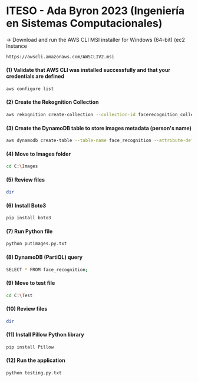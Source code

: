 # ITESO - Ada Byron 2023 (Ingeniería en Sistemas Computacionales)

→ Download and run the AWS CLI MSI installer for Windows (64-bit) (ec2 Instance
```bash
https://awscli.amazonaws.com/AWSCLIV2.msi
```

#### (1) Validate that AWS CLI was installed successfully and that your credentials are defined 
```bash
aws configure list
```

#### (2) Create the Rekognition Collection
```bash
aws rekognition create-collection --collection-id facerecognition_collection --region us-east-1
```

#### (3) Create the DynamoDB table to store images metadata (person's name)
```bash
aws dynamodb create-table --table-name face_recognition --attribute-definitions AttributeName=RekognitionId,AttributeType=S --key-schema AttributeName=RekognitionId,KeyType=HASH --provisioned-throughput ReadCapacityUnits=1,WriteCapacityUnits=1 --region us-east-1
```

#### (4) Move to Images folder
```bash
cd C:\Images
```

#### (5) Review files
```bash
dir
```

#### (6) Install Boto3 
```bash
pip install boto3
```

#### (7) Run Python file
```bash
python putimages.py.txt
```

#### (8) DynamoDB (PartiQL) query
```bash
SELECT * FROM face_recognition;
```

#### (9) Move to test file
```bash
cd C:\Test
```

#### (10) Review files
```bash
dir
```

#### (11) Install Pillow Python library
```bash
pip install Pillow
```

#### (12) Run the application
```bash
python testing.py.txt
```
